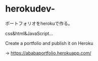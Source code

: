 # herokudev-



ポートフォリオをherokuで作る。

css&html&JavaScript...

Create a portfolio and publish it on Heroku

->
https://ababaportfolio.herokuapp.com/


